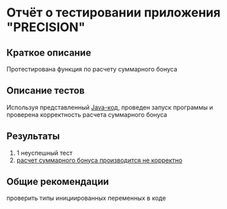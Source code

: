 # Отчёт о тестировании приложения "PRECISION"

## Краткое описание

Протестирована функция по расчету суммарного бонуса

## Описание тестов

Используя представленный [Java-код](), проведен запуск программы и проверена корректность расчета суммарного бонуса

## Результаты

1. 1 неуспешный тест
2. [расчет суммарного бонуса производится не корректно](https://github.com/GrebenkovaMaria/HW_JavaForQA_2.2/issues/1)

## Общие рекомендации

проверить типы инициированных переменных в коде
